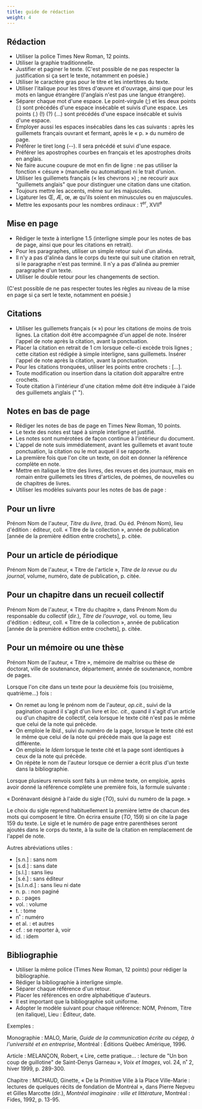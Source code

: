 ```yaml
---
title: guide de rédaction
weight: 4
---
```


## Rédaction

- Utiliser la police Times New Roman, 12 points.
- Utiliser la graphie traditionnelle.
- Justifier et paginer le texte. (C'est possible de ne pas respecter
  la justification si ça sert le texte, notamment en poésie.)
- Utiliser le caractère gras pour le titre et les intertitres du
  texte.
- Utiliser l'italique pour les titres d'œuvre et d'ouvrage, ainsi que
  pour les mots en langue étrangère (l'anglais n'est pas une langue
  étrangère).
- Séparer chaque mot d'une espace. Le point-virgule (;) et les deux
  points (:) sont précédés d'une espace insécable et suivis d'une
  espace. Les points (.) (!) (?) (...) sont précédés d'une espace
  insécable et suivis d'une espace.
- Employer aussi les espaces insécables dans les cas suivants : après
  les guillemets français ouvrant et fermant, après le « p. » du
  numéro de page.
- Préférer le tiret long (--). Il sera précédé et suivi d'une espace.
- Préférer les apostrophes courbes en français et les apostrophes
  droits en anglais.
- Ne faire aucune coupure de mot en fin de ligne : ne pas utiliser la
  fonction « césure » (manuelle ou automatique) ni le trait d'union.
- Utiliser les guillemets français (« les chevrons ») ; ne recourir
  aux \"guillemets anglais\" que pour distinguer une citation dans une
  citation.
- Toujours mettre les accents, même sur les majuscules.
- Ligaturer les Œ, Æ, œ, æ qu'ils soient en minuscules ou en
  majuscules.
- Mettre les exposants pour les nombres ordinaux : 1<sup>er</sup>, XVII<sup>e</sup>

## Mise en page

- Rédiger le texte à interligne 1.5 (interligne simple pour les notes
  de bas de page, ainsi que pour les citations en retrait).
- Pour les paragraphes, utiliser un simple retour suivi d'un alinéa.
- Il n'y a pas d'alinéa dans le corps du texte qui suit une citation
  en retrait, si le paragraphe n'est pas terminé. Il n'y a pas
  d'alinéa au premier paragraphe d'un texte.
- Utiliser le double retour pour les changements de section.

(C'est possible de ne pas respecter toutes les règles au niveau de la
mise en page si ça sert le texte, notamment en poésie.)

## Citations

- Utiliser les guillemets français (« ») pour les citations de moins
  de trois lignes. La citation doit être accompagnée d'un appel de
  note. Insérer l'appel de note après la citation, avant la
  ponctuation.
- Placer la citation en retrait de 1 cm lorsque celle-ci excède trois
  lignes ; cette citation est rédigée à simple interligne, sans
  guillemets. Insérer l'appel de note après la citation, avant la
  ponctuation.
- Pour les citations tronquées, utiliser les points entre crochets :
  \[...\].
- Toute modification ou insertion dans la citation doit apparaître
  entre crochets.
- Toute citation à l'intérieur d'une citation même doit être indiquée
  à l'aide des guillemets anglais (" ").

## Notes en bas de page

- Rédiger les notes de bas de page en Times New Roman, 10 points.
- Le texte des notes est tapé à simple interligne et justifié.
- Les notes sont numérotées de façon continue à l'intérieur du
  document.
- L'appel de note suis immédiatement, avant les guillemets et avant
  toute ponctuation, la citation ou le mot auquel il se rapporte.
- La première fois que l'on cite un texte, on doit en donner la
  référence complète en note.
- Mettre en italique le titre des livres, des revues et des journaux,
  mais en romain entre guillemets les titres d'articles, de poèmes, de
  nouvelles ou de chapitres de livres.
- Utiliser les modèles suivants pour les notes de bas de page :

## Pour un livre

Prénom Nom de l'auteur, *Titre du livre*, (trad. Ou éd. Prénom Nom),
lieu d'édition : éditeur, coll. « Titre de la collection », année de
publication \[année de la première édition entre crochets\], p. citée.

## Pour un article de périodique

Prénom Nom de l'auteur, « Titre de l'article », *Titre de la revue ou du
journal*, volume, numéro, date de publication, p. citée.

## Pour un chapitre dans un recueil collectif

Prénom Nom de l'auteur, « Titre du chapitre », dans Prénom Nom du
responsable du collectif (dir.), *Titre de l'ouvrage*, vol. ou tome,
lieu d'édition : éditeur, coll. « Titre de la collection », année de
publication \[année de la première édition entre crochets\], p. citée.

## Pour un mémoire ou une thèse

Prénom Nom de l'auteur, « Titre », mémoire de maîtrise ou thèse de
doctorat, ville de soutenance, département, année de soutenance, nombre
de pages.

Lorsque l'on cite dans un texte pour la deuxième fois (ou troisième,
quatrième...) fois :

- On remet au long le prénom nom de l'auteur, *op.cit.*, suivi de la
  pagination quand il s'agit d'un livre et *loc. cit.*, quand il
  s'agit d'un article ou d'un chapitre de collectif, cela lorsque le
  texte cité n'est pas le même que celui de la note qui précède.
- On emploie le *Ibid.*, suivi du numéro de la page, lorsque le texte
  cité est le même que celui de la note qui précède mais que la page
  est différente.
- On emploie le *Idem* lorsque le texte cité et la page sont
  identiques à ceux de la note qui précède.
- On répète le nom de l'auteur lorsque ce dernier a écrit plus d'un
  texte dans la bibliographie.

Lorsque plusieurs renvois sont faits à un même texte, on emploie, après
avoir donné la référence complète une première fois, la formule
suivante :

« Dorénavant désigné à l'aide du sigle (*TO*), suivi du numéro de la
page. »

Le choix du sigle reprend habituellement la première lettre de chacun
des mots qui composent le titre. On écrira ensuite (*TO*, 159) si on
cite la page 159 du texte. Le sigle et le numéro de page entre
parenthèses seront ajoutés dans le corps du texte, à la suite de la
citation en remplacement de l'appel de note.

Autres abréviations utiles :

- \[s.n.\] : sans nom
- \[s.d.\] : sans date
- \[s.l.\] : sans lieu
- \[s.é.\] : sans éditeur
- \[s.l.n.d.\] : sans lieu ni date
- n\. p. : non paginé
- p\. : pages
- vol. : volume
- t\. : tome
- n˚ : numéro
- et al. : et autres
- cf. : se reporter à, voir
- id. : idem

## Bibliographie

- Utiliser la même police (Times New Roman, 12 points) pour rédiger la
  bibliographie.
- Rédiger la bibliographie à interligne simple.
- Séparer chaque référence d'un retour.
- Placer les références en ordre alphabétique d'auteurs.
- Il est important que la bibliographie soit uniforme.
- Adopter le modèle suivant pour chaque référence: NOM, Prénom, Titre
  (en italique), Lieu : Éditeur, date.

Exemples :

Monographie : MALO, Marie, *Guide de la communication écrite au cégep, à
l'université et en entreprise*, Montréal : Éditions Québec Amérique,
1996.

Article : MELANÇON, Robert, « Lire, cette pratique... : lecture de "Un
bon coup de guillotine" de Saint-Denys Garneau », *Voix et Images*, vol.
24, n˚ 2, hiver 1999, p. 289-300.

Chapitre : MICHAUD, Ginette, « De la Primitive Ville à la Place
Ville-Marie : lectures de quelques récits de fondation de Montréal »,
dans Pierre Nepveu et Gilles Marcotte (dir.), *Montréal imaginaire :
ville et littérature*, Montréal : Fides, 1992, p. 13-95.
